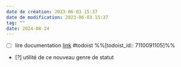 ```yaml
---
date de création: 2023-06-03 15:37
date de modification: 2023-06-03 15:37
tag: ""
date: 2024-08-24
---
```

- [ ] lire documentation [link](https://todoist.com/showTask?id=7110091105) #todoist %%[todoist_id:: 7110091105]%%
- [?] utilité de ce nouveau genre de statut